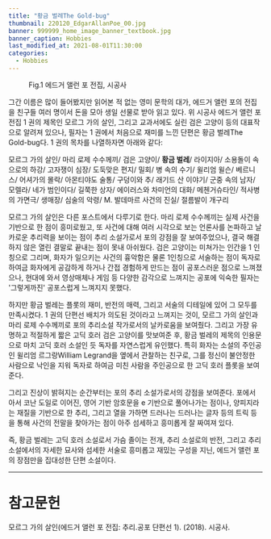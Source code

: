```yaml
---
title: "황금 벌레The Gold-bug"
thumbnail: 220120_EdgarAllanPoe_00.jpg
banner: 999999_home_image_banner_textbook.jpg
banner_caption: Hobbies
last_modified_at: 2021-08-01T11:30:00
categories:
  - Hobbies
---
```


<figure class="align-center" style="width: 450px">
  <a href="/assets/images/220120_EdgarAllanPoe_00.jpg">
  <img src="{{ site.url }}{{ site.baseurl }}/assets/images/220120_EdgarAllanPoe_00.jpg" alt="">
  </a>
  <figcaption>
  Fig.1 에드거 앨런 포 전집, 시공사
  </figcaption>
</figure>

그간 이름은 많이 들어봤지만 읽어본 적 없는 영미 문학의 대가, 에드거 앨런 포의 전집을 친구들 여러 명이서 돈을 모아 생일 선물로 받아 읽고 있다. 위 시공사 에드거 앨런 포 전집 1 권의 제목인 모르그 가의 살인, 그리고 교과서에도 실린 검은 고양이 등의 대표작으로 알려져 있으나, 필자는 1 권에서 처음으로 재미를 느낀 단편은 황금 벌레The Gold-bug다. 1 권의 목차를 나열하자면 아래와 같다:

모르그 가의 살인/ 마리 로제 수수께끼/ 검은 고양이/ <b>황금 벌레</b>/ 라이지아/ 소용돌이 속으로의 하강/ 고자쟁이 심장/ 도둑맞은 편지/ 밀회/ 병 속의 수기/ 윌리엄 윌슨/ 베르니스/ 어셔가의 몰락/ 아몬티야도 술통/ 구덩이와 추/ 래기드 산 이야기/ 군중 속의 남자/ 모렐라/ 네가 범인이다/ 길쭉한 상자/ 에이러스와 차미언의 대화/ 메첸거슈타인/ 적사병의 가면극/ 생매장/ 심술의 악령/ M. 발데마르 사건의 진실/ 절름발이 개구리

모르그 가의 살인은 다른 포스트에서 다루기로 한다. 마리 로제 수수께끼는 실제 사건을 기반으로 한 점이 흥미로웠고, 또 사건에 대해 여러 시각으로 보는 언론사를 논파하고 날카로운 추리력을 보이는 점이 추리 소설가로서 포의 강점을 잘 보여주었으나, 결국 해결하지 않은 열린 결말로 끝내는 점이 못내 아쉬웠다. 검은 고양이는 미쳐가는 인간을 1 인칭으로 그리며, 화자가 일으키는 사건의 흉악함은 물론 1인칭으로 서술하는 점이 독자로 하여금 화자에게 공감하게 하거나 간접 경험하게 만드는 점이 공포스러운 점으로 느껴졌으나, 현대에 와서 영상매체나 게임 등 다양한 감각으로 느껴지는 공포에 익숙한 필자는 '그렇게까진' 공포스럽게 느껴지지 못했다.

하지만 황금 벌레는 플롯의 재미, 반전의 매력, 그리고 서술의 디테일에 있어 그 모두를 만족시켰다. 1 권의 단편선 배치가 의도된 것이라고 느껴지는 것이, 모르그 가의 살인과 마리 로제 수수께끼로 포의 추리소설 작가로서의 날카로움을 보여줬다. 그리고 가장 유명하고 적절하게 짧은 고딕 호러 검은 고양이를 맛보여준 후, 황금 벌레의 제목의 인용문으로 마치 고딕 호러 소설인 듯 독자를 자연스럽게 유인했다. 특히 화자는 소설의 주인공인 윌리엄 르그랑William Legrand을 옆에서 관찰하는 친구로, 그를 정신이 불안정한 사람으로 낙인을 지워 독자로 하여금 미친 사람을 주인공으로 한 고딕 호러 플롯을 보여준다.

그리고 진상이 밝혀지는 순간부터는 포의 추리 소설가로서의 강점을 보여준다. 포에서 아서 코난 도일로 이어진, 영어 기반 암호문을 e 기반으로 풀어나가는 점이나, 양피지라는 재질을 기반으로 한 추리, 그리고 열을 가하면 드러나는 드러나는 글자 등의 트릭 등을 통해 사건의 전말을 찾아가는 점이 아주 섬세하고 흥미롭게 잘 짜여져 있다.

즉, 황금 벌레는 고딕 호러 소설로서 가슴 졸이는 전개, 추리 소설로의 반전, 그리고 추리 소설에서의 자세한 묘사와 섬세한 서술로 흥미롭고 재밌는 구성을 지닌, 에드거 앨런 포의 장점만을 집대성한 단편 소설이다.

---
# 참고문헌

모르그 가의 살인(에드거 앨런 포 전집: 추리.공포 단편선 1). (2018). 시공사.

